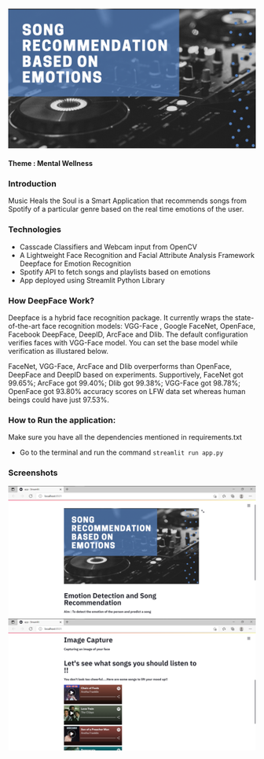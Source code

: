 <img src = "background.png"></img>
#### Theme : Mental Wellness

### Introduction

Music Heals the Soul is a Smart Application that recommends songs from Spotify of a particular genre based on the real time emotions of the user.

### Technologies 
- Casscade Classifiers and Webcam input from OpenCV
- A Lightweight Face Recognition and Facial Attribute Analysis Framework Deepface for Emotion Recognition
- Spotify API to fetch songs and playlists based on emotions
- App deployed using Streamlit Python Library

### How DeepFace Work?
Deepface is a hybrid face recognition package. It currently wraps the state-of-the-art face recognition models: VGG-Face , Google FaceNet, OpenFace, Facebook DeepFace, DeepID, ArcFace and Dlib. The default configuration verifies faces with VGG-Face model. You can set the base model while verification as illustared below.

FaceNet, VGG-Face, ArcFace and Dlib overperforms than OpenFace, DeepFace and DeepID based on experiments. Supportively, FaceNet got 99.65%; ArcFace got 99.40%; Dlib got 99.38%; VGG-Face got 98.78%; OpenFace got 93.80% accuracy scores on LFW data set whereas human beings could have just 97.53%.

### How to Run the application:
Make sure you have all the dependencies mentioned in requirements.txt
- Go to the terminal and run the command `streamlit run app.py`

### Screenshots
<img src = "screenshots/Screenshot1.png"/>
<img src = "screenshots/Screenshot3.png">



